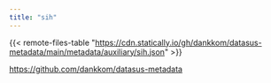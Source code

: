```yaml
---
title: "sih"
---
```


{{< remote-files-table "https://cdn.statically.io/gh/dankkom/datasus-metadata/main/metadata/auxiliary/sih.json" >}}

https://github.com/dankkom/datasus-metadata

